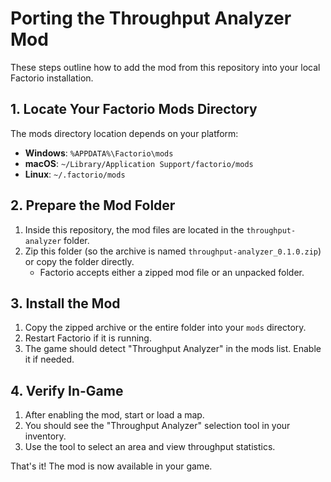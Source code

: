 # Porting the Throughput Analyzer Mod

These steps outline how to add the mod from this repository into your local Factorio installation.

## 1. Locate Your Factorio Mods Directory

The mods directory location depends on your platform:

- **Windows**: `%APPDATA%\Factorio\mods`
- **macOS**: `~/Library/Application Support/factorio/mods`
- **Linux**: `~/.factorio/mods`

## 2. Prepare the Mod Folder

1. Inside this repository, the mod files are located in the `throughput-analyzer` folder.
2. Zip this folder (so the archive is named `throughput-analyzer_0.1.0.zip`) or copy the folder directly.
   - Factorio accepts either a zipped mod file or an unpacked folder.

## 3. Install the Mod

1. Copy the zipped archive or the entire folder into your `mods` directory.
2. Restart Factorio if it is running.
3. The game should detect "Throughput Analyzer" in the mods list. Enable it if needed.

## 4. Verify In-Game

1. After enabling the mod, start or load a map.
2. You should see the "Throughput Analyzer" selection tool in your inventory.
3. Use the tool to select an area and view throughput statistics.

That's it! The mod is now available in your game.
